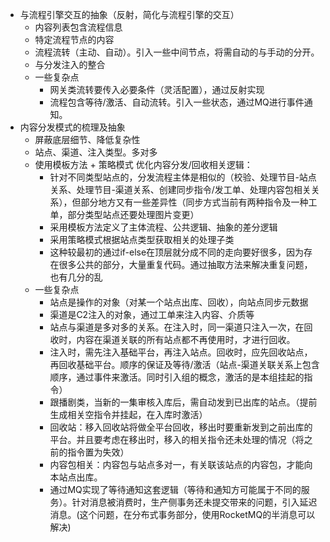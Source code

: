 - 与流程引擎交互的抽象（反射，简化与流程引擎的交互）
    - 内容列表包含流程信息
    - 特定流程节点的内容
    - 流程流转（主动、自动）。引入一些中间节点，将需自动的与手动的分开。
    - 与分发注入的整合
    - 一些复杂点
        - 网关类流转要传入必要条件（灵活配置），通过反射实现
        - 流程包含等待/激活、自动流转。引入一些状态，通过MQ进行事件通知。
- 内容分发模式的梳理及抽象
    - 屏蔽底层细节、降低复杂性
    - 站点、渠道、注入类型。多对多
    - 使用模板方法 + 策略模式 优化内容分发/回收相关逻辑：
        - 针对不同类型站点的，分发流程主体是相似的（校验、处理节目-站点关系、处理节目-渠道关系、创建同步指令/发工单、处理内容包相关关系），但部分地方又有一些差异性（同步方式当前有两种指令及一种工单，部分类型站点还要处理图片变更）
        - 采用模板方法定义了主体流程、公共逻辑、抽象的差分逻辑
        - 采用策略模式根据站点类型获取相关的处理子类
        - 这种较最初的通过if-else在顶层就分成不同的走向要好很多，因为存在很多公共的部分，大量重复代码。通过抽取方法来解决重复问题，也有几分的乱
    - 一些复杂点
        - 站点是操作的对象（对某一个站点出库、回收），向站点同步元数据
        - 渠道是C2注入的对象，通过工单来注入内容、介质等
        - 站点与渠道是多对多的关系。在注入时，同一渠道只注入一次，在回收时，内容在渠道关联的所有站点都不再使用时，才进行回收。
        - 注入时，需先注入基础平台，再注入站点。回收时，应先回收站点，再回收基础平台。顺序的保证及等待/激活（站点-渠道关联关系上包含顺序，通过事件来激活。同时引入组的概念，激活的是本组挂起的指令）
        - 跟播剧类，当新的一集审核入库后，需自动发到已出库的站点。（提前生成相关空指令并挂起，在入库时激活）
        - 回收站：移入回收站将做全平台回收，移出时要重新发到之前出库的平台。并且要考虑在移出时，移入的相关指令还未处理的情况（将之前的指令置为失效）
        - 内容包相关：内容包与站点多对一，有关联该站点的内容包，才能向本站点出库。
        - 通过MQ实现了等待通知这套逻辑（等待和通知方可能属于不同的服务）。针对消息被消费时，生产侧事务还未提交带来的问题，引入延迟消息。(这个问题，在分布式事务部分，使用RocketMQ的半消息可以解决)
